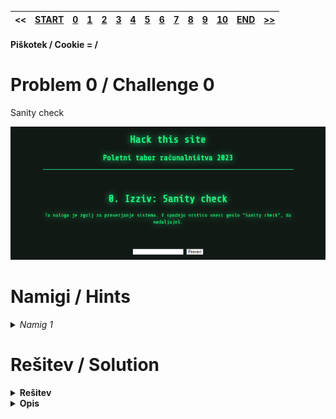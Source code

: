 |<<|[START](/guides/main.md)|[0](/guides/chall0.md)|[1](/guides/chall1.md)|[2](/guides/chall2.md)|[3](/guides/chall3.md)|[4](/guides/chall4.md)|[5](/guides/chall5.md)|[6](/guides/chall6.md)|[7](/guides/chall7.md)|[8](/guides/chall8.md)|[9](/guides/chall9.md)|[10](/guides/chall10.md)|[END](/guides/end.md)|[>>](/guides/chall1.md)|
|:-|:-|:-|:-|:-|:-|:-|:-|:-|:-|:-|:-|:-|:-|:-|

#### Piškotek / Cookie = /

# Problem 0 / Challenge 0
Sanity check

![Image](/guides/images/image0.png)


# Namigi / Hints
<details>
<summary>
    <i>Namig 1</i> 
</summary>
    Kaj piše v navodilu?
</details>


# Rešitev / Solution
<details>
<summary><b>
    Rešitev
</b></summary>
    Sanity check
</details>
<details>
<summary><b>
    Opis
</b></summary>
Ne
</details>

